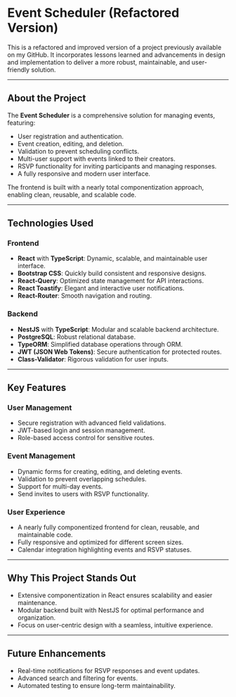 # Event Scheduler (Refactored Version)

This is a refactored and improved version of a project previously available on my GitHub. It incorporates lessons learned and advancements in design and implementation to deliver a more robust, maintainable, and user-friendly solution.

---

## **About the Project**

The **Event Scheduler** is a comprehensive solution for managing events, featuring:
- User registration and authentication.
- Event creation, editing, and deletion.
- Validation to prevent scheduling conflicts.
- Multi-user support with events linked to their creators.
- RSVP functionality for inviting participants and managing responses.
- A fully responsive and modern user interface.

The frontend is built with a nearly total componentization approach, enabling clean, reusable, and scalable code.

---

## **Technologies Used**

### **Frontend**
- **React** with **TypeScript**: Dynamic, scalable, and maintainable user interface.
- **Bootstrap CSS**: Quickly build consistent and responsive designs.
- **React-Query**: Optimized state management for API interactions.
- **React Toastify**: Elegant and interactive user notifications.
- **React-Router**: Smooth navigation and routing.

### **Backend**
- **NestJS** with **TypeScript**: Modular and scalable backend architecture.
- **PostgreSQL**: Robust relational database.
- **TypeORM**: Simplified database operations through ORM.
- **JWT (JSON Web Tokens)**: Secure authentication for protected routes.
- **Class-Validator**: Rigorous validation for user inputs.

---

## **Key Features**

### **User Management**
- Secure registration with advanced field validations.
- JWT-based login and session management.
- Role-based access control for sensitive routes.

### **Event Management**
- Dynamic forms for creating, editing, and deleting events.
- Validation to prevent overlapping schedules.
- Support for multi-day events.
- Send invites to users with RSVP functionality.

### **User Experience**
- A nearly fully componentized frontend for clean, reusable, and maintainable code.
- Fully responsive and optimized for different screen sizes.
- Calendar integration highlighting events and RSVP statuses.

---

## **Why This Project Stands Out**
- Extensive componentization in React ensures scalability and easier maintenance.
- Modular backend built with NestJS for optimal performance and organization.
- Focus on user-centric design with a seamless, intuitive experience.

---

## **Future Enhancements**
- Real-time notifications for RSVP responses and event updates.
- Advanced search and filtering for events.
- Automated testing to ensure long-term maintainability.
